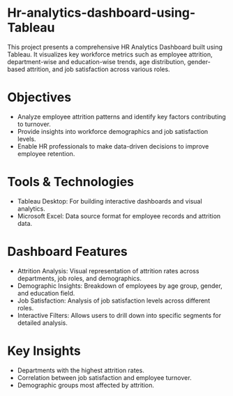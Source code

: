 # Hr-analytics-dashboard-using-Tableau 
This project presents a comprehensive HR Analytics Dashboard built using Tableau. It visualizes key workforce metrics such as employee attrition, department-wise and education-wise trends, age distribution, gender-based attrition, and job satisfaction across various roles. 

# Objectives   
- Analyze employee attrition patterns and identify key factors contributing to turnover.
- Provide insights into workforce demographics and job satisfaction levels.
- Enable HR professionals to make data-driven decisions to improve employee retention.
   
# Tools & Technologies 
- Tableau Desktop: For building interactive dashboards and visual analytics.   
- Microsoft Excel: Data source format for employee records and attrition data. 
    
# Dashboard Features    
- Attrition Analysis: Visual representation of attrition rates across departments, job roles, and demographics.
- Demographic Insights: Breakdown of employees by age group, gender, and education field.
- Job Satisfaction: Analysis of job satisfaction levels across different roles. 
- Interactive Filters: Allows users to drill down into specific segments for detailed analysis.

# Key Insights 
- Departments with the highest attrition rates.
- Correlation between job satisfaction and employee turnover.
- Demographic groups most affected by attrition.
